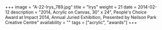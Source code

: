 +++
image = "A-22-Irys_789.jpg"
title = "Irys"
weight = 21
date = 2014-02-12
description = "2014, Acrylic on Canvas, 30\" x 24\", People's Choice Award at Impact 2014, Annual Juried Exhibition, Presented by Neilson Park Creative Centre"
availability = ""
tags = ["acrylic", "awards"]
+++
